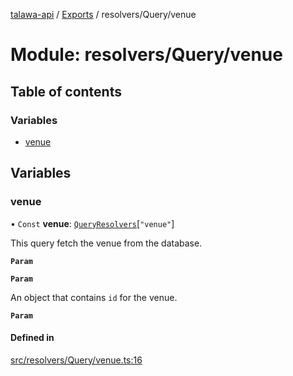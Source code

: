 [talawa-api](../README.md) / [Exports](../modules.md) / resolvers/Query/venue

# Module: resolvers/Query/venue

## Table of contents

### Variables

- [venue](resolvers_Query_venue.md#venue)

## Variables

### venue

• `Const` **venue**: [`QueryResolvers`](types_generatedGraphQLTypes.md#queryresolvers)[``"venue"``]

This query fetch the venue from the database.

**`Param`**

**`Param`**

An object that contains `id` for the venue.

**`Param`**

#### Defined in

[src/resolvers/Query/venue.ts:16](https://github.com/PalisadoesFoundation/talawa-api/blob/53234da/src/resolvers/Query/venue.ts#L16)
